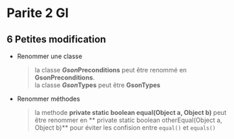  # Parite 2 Gl 

 ## 6 Petites modification

- Renommer une classe
  > la classe **$Gson$Preconditions** peut être renommé en **GsonPreconditions**.    
  > la classe **$Gson$Types** peut être **GsonTypes**
- Renommer méthodes
  > la methode **private static boolean equal(Object a, Object b)** peut être renommer en ** private static boolean otherEqual(Object a, Object b)** pour éviter les confision entre `equal()` et  `equals()`
